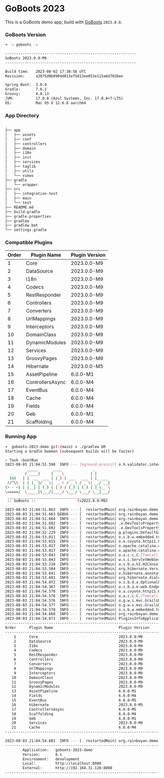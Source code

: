 # GoBoots 2023

This is a GoBoots demo app, build with [GoBoots](https://github.com/rainboyan/GoBoots) `2023.0.0`.

### GoBoots Version

```bash
➜  ~ goboots -v

------------------------------------------------------------
GoBoots 2023.0.0-M9
------------------------------------------------------------

Build time:   2023-08-02 17:30:56 UTC
Revision:     a3875d0b0904d013ef5813ee053e115a6d7028ee

Spring Boot:  3.0.9
Gradle:       7.6.2
Groovy:       4.0.13
JVM:          17.0.8 (Azul Systems, Inc. 17.0.8+7-LTS)
OS:           Mac OS X 12.6.8 aarch64
```

### App Directory

```bash
.
├── app
│   ├── assets
│   ├── conf
│   ├── controllers
│   ├── domain
│   ├── i18n
│   ├── init
│   ├── services
│   ├── taglib
│   ├── utils
│   └── views
├── gradle
│   └── wrapper
├── src
│   ├── integration-test
│   ├── main
│   └── test
├── README.md
├── build.gradle
├── gradle.properties
├── gradlew
├── gradlew.bat
└── settings.gradle
```

### Compatible Plugins

| Order   |   Plugin Name        |  Plugin Version               |
|---------|----------------------|-------------------------------|
|    1    |  Core                |  2023.0.0-M9                  |
|    2    |  DataSource          |  2023.0.0-M9                  |
|    3    |  I18n                |  2023.0.0-M9                  |
|    4    |  Codecs              |  2023.0.0-M9                  |
|    5    |  RestResponder       |  2023.0.0-M9                  |
|    6    |  Controllers         |  2023.0.0-M9                  |
|    7    |  Converters          |  2023.0.0-M9                  |
|    8    |  UrlMappings         |  2023.0.0-M9                  |
|    9    |  Interceptors        |  2023.0.0-M9                  |
|   10    |  DomainClass         |  2023.0.0-M9                  |
|   11    |  DynamicModules      |  2023.0.0-M9                  |
|   12    |  Services            |  2023.0.0-M9                  |
|   13    |  GroovyPages         |  2023.0.0-M9                  |
|   14    |  Hibernate           |  2023.0.0-M5                  |
|   15    |  AssetPipeline       |  6.0.0-M1                     |
|   16    |  ControllersAsync    |  6.0.0-M4                     |
|   17    |  EventBus            |  6.0.0-M4                     |
|   18    |  Cache               |  6.0.0-M4                     |
|   19    |  Fields              |  6.0.0-M4                     |
|   20    |  Geb                 |  6.0.0-M1                     |
|   21    |  Scaffolding         |  6.0.0-M4                     |


### Running App

```bash
➜  goboots-2023-demo git:(main) ✗ ./gradlew bR
Starting a Gradle Daemon (subsequent builds will be faster)

> Task :bootRun
2023-08-03 21:04:51.598  INFO --- [kground-preinit] o.h.validator.internal.util.Version      : HV000001: Hibernate Validator 8.0.1.Final
          _____       ____              _
   _     / ____|     |  _ \            | |
  (o)   | |  __  ___ | |_) | ___   ___ | |_ ___
 //^\\  | | |_ |/ _ \|  _ < / _ \ / _ \| __/ __|
(> - <) | |__| | (_) | |_) | (_) | (_) | |_\__ \
\=====/  \_____|\___/|____/ \___/ \___/ \__|___/
 ______________________________________________
 :: GoBoots ::                   (v2023.0.0-M9)

2023-08-03 21:04:51.663  INFO --- [  restartedMain] org.rainboyan.demo.Application           : Starting Application using Java 17.0.8 with PID 15618 (/Users/rain/Development/github/grails/grails-demos/goboots-2023-demo/build/classes/groovy/main started by rain in /Users/rain/Development/github/grails/grails-demos/goboots-2023-demo)
2023-08-03 21:04:51.663 DEBUG --- [  restartedMain] org.rainboyan.demo.Application           : Running with Spring Boot v3.0.9, Spring v6.0.11
2023-08-03 21:04:51.664  INFO --- [  restartedMain] org.rainboyan.demo.Application           : The following 1 profile is active: "development"
2023-08-03 21:04:51.692  INFO --- [  restartedMain] .e.DevToolsPropertyDefaultsPostProcessor : Devtools property defaults active! Set 'spring.devtools.add-properties' to 'false' to disable
2023-08-03 21:04:51.692  INFO --- [  restartedMain] .e.DevToolsPropertyDefaultsPostProcessor : For additional web related logging consider setting the 'logging.level.web' property to 'DEBUG'
2023-08-03 21:04:52.229  INFO --- [  restartedMain] g.plugins.DefaultGrailsPluginManager     : Total 21 plugins loaded successfully, take in 113 ms
2023-08-03 21:04:53.011  INFO --- [  restartedMain] o.s.b.w.embedded.tomcat.TomcatWebServer  : Tomcat initialized with port(s): 8080 (http)
2023-08-03 21:04:53.015  INFO --- [  restartedMain] o.a.coyote.http11.Http11NioProtocol      : Initializing ProtocolHandler ["http-nio-8080"]
2023-08-03 21:04:53.017  INFO --- [  restartedMain] o.apache.catalina.core.StandardService   : Starting service [Tomcat]
2023-08-03 21:04:53.017  INFO --- [  restartedMain] o.apache.catalina.core.StandardEngine    : Starting Servlet engine: [Apache Tomcat/10.1.11]
2023-08-03 21:04:53.043  INFO --- [  restartedMain] o.a.c.c.C.[Tomcat].[localhost].[/]       : Initializing Spring embedded WebApplicationContext
2023-08-03 21:04:53.043  INFO --- [  restartedMain] w.s.c.ServletWebServerApplicationContext : Root WebApplicationContext: initialization completed in 1350 ms
2023-08-03 21:04:53.218  INFO --- [  restartedMain] o.s.b.a.h2.H2ConsoleAutoConfiguration    : H2 console available at '/h2-console'. Database available at 'jdbc:h2:mem:devDb'
2023-08-03 21:04:53.504  INFO --- [  restartedMain] org.hibernate.Version                    : HHH000412: Hibernate ORM core version 5.6.15.Final
2023-08-03 21:04:53.641  INFO --- [  restartedMain] o.hibernate.annotations.common.Version   : HCANN000001: Hibernate Commons Annotations {5.1.2.Final}
2023-08-03 21:04:53.691  INFO --- [  restartedMain] org.hibernate.dialect.Dialect            : HHH000400: Using dialect: org.hibernate.dialect.H2Dialect
2023-08-03 21:04:54.072  INFO --- [  restartedMain] o.s.b.d.a.OptionalLiveReloadServer       : LiveReload server is running on port 35729
2023-08-03 21:04:54.367  INFO --- [  restartedMain] o.s.b.a.e.web.EndpointLinksResolver      : Exposing 15 endpoint(s) beneath base path '/actuator'
2023-08-03 21:04:54.570  INFO --- [  restartedMain] o.a.coyote.http11.Http11NioProtocol      : Starting ProtocolHandler ["http-nio-8080"]
2023-08-03 21:04:54.576  INFO --- [  restartedMain] o.a.c.c.C.[Tomcat].[localhost].[/]       : Initializing Spring GrailsDispatcherServlet 'dispatcherServlet'
2023-08-03 21:04:54.576  INFO --- [  restartedMain] o.g.w.s.mvc.GrailsDispatcherServlet      : Initializing Servlet 'dispatcherServlet'
2023-08-03 21:04:54.577  INFO --- [  restartedMain] o.g.w.s.mvc.GrailsDispatcherServlet      : Completed initialization in 1 ms
2023-08-03 21:04:54.578  INFO --- [  restartedMain] o.s.b.w.embedded.tomcat.TomcatWebServer  : Tomcat started on port(s): 8080 (http) with context path ''
2023-08-03 21:04:54.668  INFO --- [  restartedMain] org.rainboyan.demo.Application           : Started Application in 3.222 seconds (process running for 3.669)
2023-08-03 21:04:54.671  INFO --- [  restartedMain] PluginsInfoApplicationContextInitializer :
----------------------------------------------------------------------------------------------
Order      Plugin Name                              Plugin Version                     Enabled
----------------------------------------------------------------------------------------------
    1      Core                                     2023.0.0-M9                              Y
    2      DataSource                               2023.0.0-M9                              Y
    3      I18n                                     2023.0.0-M9                              Y
    4      Codecs                                   2023.0.0-M9                              Y
    5      RestResponder                            2023.0.0-M9                              Y
    6      Controllers                              2023.0.0-M9                              Y
    7      Converters                               2023.0.0-M9                              Y
    8      UrlMappings                              2023.0.0-M9                              Y
    9      Interceptors                             2023.0.0-M9                              Y
   10      DomainClass                              2023.0.0-M9                              Y
   11      GroovyPages                              2023.0.0-M9                              Y
   12      DynamicModules                           2023.0.0-M9                              Y
   13      AssetPipeline                            6.0.0-M1                                 Y
   14      Fields                                   6.0.0-M4                                 Y
   15      EventBus                                 6.0.0-M5                                 Y
   16      Hibernate                                2023.0.0-M5                              Y
   17      ControllersAsync                         6.0.0-M5                                 Y
   18      Scaffolding                              6.0.0-M4                                 Y
   19      Geb                                      6.0.0-M1                                 Y
   20      Services                                 2023.0.0-M9                              Y
   21      Cache                                    6.0.0-M4                                 Y
----------------------------------------------------------------------------------------------

2023-08-03 21:04:54.681  INFO --- [  restartedMain] org.rainboyan.demo.Application           :
----------------------------------------------------------------------------------------------
        Application:   goboots-2023-demo
        Version:       0.1
        Environment:   development
        Local:         http://localhost:8080
        External:      http://192.168.31.128:8080
----------------------------------------------------------------------------------------------
```
